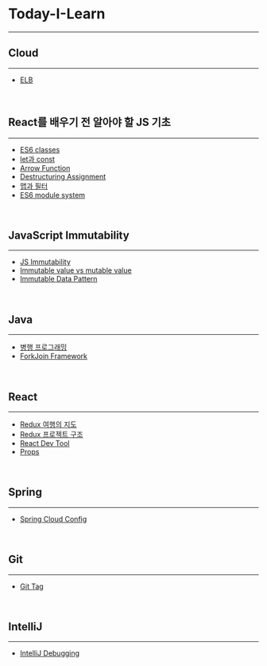 # Today-I-Learn
---
## Cloud
---
- [ELB](./Cloud/ELB.md)

<br>

## React를 배우기 전 알아야 할 JS 기초
---
- [ES6 classes](./JS/ES6-classes.md)
- [let과 const](./JS/let과-const.md)
- [Arrow Function](./JS/Arrow-Function.md)
- [Destructuring Assignment](./JS/Destructuring-Assignment.md)
- [맵과 필터](./JS/맵과-필터.md)
- [ES6 module system](./JS/module-system.md)

<br>

## JavaScript Immutability
---
- [JS Immutability](./JS/JS-Immutability.md)
- [Immutable value vs mutable value](./JS/Immutable-value-vs-mutable-value.md)
- [Immutable Data Pattern](./JS/Immutable-Data-Pattern.md)

<br>

## Java
---
- [병행 프로그래밍](./Java/병행-프로그래밍.md)
- [ForkJoin Framework](./Java/ForkJoin-Framework.md)

<br>


## React
---
- [Redux 여행의 지도](./React/Redux-여행의-지도.md)
- [Redux 프로젝트 구조](./React/Redux-프로젝트-구조.md)
- [React Dev Tool](./React/React-Dev-Tool.md)
- [Props](./React/Props.md)

<br>

## Spring
---
- [Spring Cloud Config](./Spring/Spring-Cloud-Config.md)

<br>

## Git
---
- [Git Tag](./Git/Tag.md)

<br>

## IntelliJ
---
- [IntelliJ Debugging](./IntelliJ/Debugging.md)

<br>
